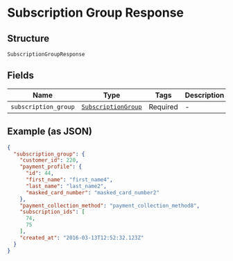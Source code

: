 
# Subscription Group Response

## Structure

`SubscriptionGroupResponse`

## Fields

| Name | Type | Tags | Description |
|  --- | --- | --- | --- |
| `subscription_group` | [`SubscriptionGroup`](../../doc/models/subscription-group.md) | Required | - |

## Example (as JSON)

```json
{
  "subscription_group": {
    "customer_id": 220,
    "payment_profile": {
      "id": 44,
      "first_name": "first_name4",
      "last_name": "last_name2",
      "masked_card_number": "masked_card_number2"
    },
    "payment_collection_method": "payment_collection_method8",
    "subscription_ids": [
      74,
      75
    ],
    "created_at": "2016-03-13T12:52:32.123Z"
  }
}
```

